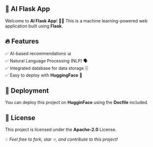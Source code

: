 ## 🚀 AI Flask App  

Welcome to **AI Flask App**! 🤖✨ This is a machine learning-powered web application built using **Flask**.  

## 🔥 Features  
✅ AI-based recommendations 📊  
✅ Natural Language Processing (NLP) 🗣️  
✅ Integrated database for data storage 🗄️  
✅ Easy to deploy with **HuggingFace** 🚀    

## 🚀 Deployment  
You can deploy this project on **HugginFace** using the **Docfile** included.  

## 📜 License  
This project is licensed under the **Apache-2.0** License.  

💡 *Feel free to fork, star ⭐, and contribute to this project!*  
